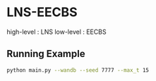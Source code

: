 # LNS-EECBS
high-level : LNS
low-level : EECBS

## Running Example
```bash
python main.py --wandb --seed 7777 --max_t 15
```
